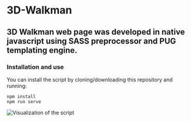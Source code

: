 # 3D-Walkman

## 3D Walkman web page was developed in native javascript using SASS preprocessor and PUG templating engine.  

### Installation and use
You can install the script by cloning/downloading this repository and running:

    npm install
    npm run serve

![Visualization of the script](src/assets/3d-walkman.gif "3D-Walkman")
